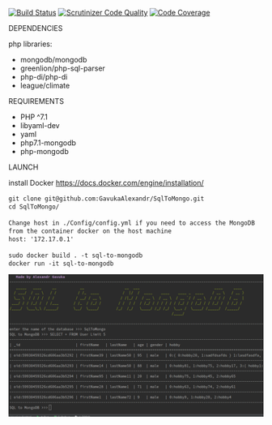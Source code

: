 [![Build Status](https://travis-ci.org/GavukaAlexandr/SqlToMongo.svg?branch=master)](https://travis-ci.org/GavukaAlexandr/SqlToMongo)
[![Scrutinizer Code Quality](https://scrutinizer-ci.com/g/GavukaAlexandr/SqlToMongo/badges/quality-score.png?b=master)](https://scrutinizer-ci.com/g/GavukaAlexandr/SqlToMongo/?branch=master)
[![Code Coverage](https://scrutinizer-ci.com/g/GavukaAlexandr/SqlToMongo/badges/coverage.png?b=master)](https://scrutinizer-ci.com/g/GavukaAlexandr/SqlToMongo/?branch=master)

DEPENDENCIES

php libraries:
* mongodb/mongodb
* greenlion/php-sql-parser
* php-di/php-di
* league/climate

REQUIREMENTS
* PHP ^7.1
* libyaml-dev
* yaml
* php7.1-mongodb
* php-mongodb

LAUNCH

install Docker
https://docs.docker.com/engine/installation/
````
git clone git@github.com:GavukaAlexandr/SqlToMongo.git
cd SqlToMongo/

Change host in ./Config/config.yml if you need to access the MongoDB
from the container docker on the host machine
host: '172.17.0.1'

sudo docker build . -t sql-to-mongodb
docker run -it sql-to-mongodb

````
![Image](https://github.com/GavukaAlexandr/SqlToMongo/blob/master/images/Screenshot.png)



